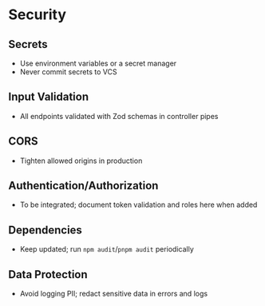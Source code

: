 # Security

## Secrets
- Use environment variables or a secret manager
- Never commit secrets to VCS

## Input Validation
- All endpoints validated with Zod schemas in controller pipes

## CORS
- Tighten allowed origins in production

## Authentication/Authorization
- To be integrated; document token validation and roles here when added

## Dependencies
- Keep updated; run `npm audit`/`pnpm audit` periodically

## Data Protection
- Avoid logging PII; redact sensitive data in errors and logs
